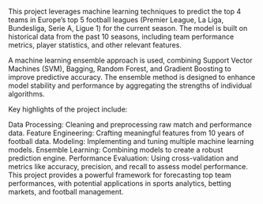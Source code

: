 This project leverages machine learning techniques to predict the top 4 teams in Europe’s top 5 football leagues (Premier League, La Liga, Bundesliga, Serie A, Ligue 1) for the current season. The model is built on historical data from the past 10 seasons, including team performance metrics, player statistics, and other relevant features.

A machine learning ensemble approach is used, combining Support Vector Machines (SVM), Bagging, Random Forest, and Gradient Boosting to improve predictive accuracy. The ensemble method is designed to enhance model stability and performance by aggregating the strengths of individual algorithms.

Key highlights of the project include:

Data Processing: Cleaning and preprocessing raw match and performance data.
Feature Engineering: Crafting meaningful features from 10 years of football data.
Modeling: Implementing and tuning multiple machine learning models.
Ensemble Learning: Combining models to create a robust prediction engine.
Performance Evaluation: Using cross-validation and metrics like accuracy, precision, and recall to assess model performance.
This project provides a powerful framework for forecasting top team performances, with potential applications in sports analytics, betting markets, and football management.
